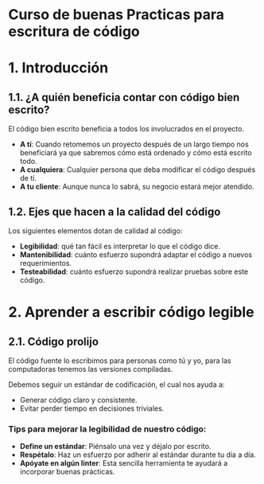 # Curso de buenas Practicas para escritura de código


# 1. Introducción

## 1.1. ¿A quién beneficia contar con código bien escrito?
El código bien escrito beneficia a todos los involucrados en el proyecto.

- **A tí**: Cuando retomemos un proyecto después de un largo tiempo nos beneficiará ya que sabremos cómo está ordenado y cómo está escrito todo.
- **A cualquiera**: Cualquier persona que deba modificar el código después de tí.
- **A tu cliente**: Aunque nunca lo sabrá, su negocio estará mejor atendido.

## 1.2. Ejes que hacen a la calidad del código

Los siguientes elementos dotan de calidad al código:
- **Legibilidad**: qué tan fácil es interpretar lo que el código dice.
- **Mantenibilidad**: cuánto esfuerzo supondrá adaptar el código a nuevos requerimientos.
- **Testeabilidad**: cuánto esfuerzo supondrá realizar pruebas sobre este código.

# 2. Aprender a escribir código legible

## 2.1. Código prolijo

El código fuente lo escribimos para personas como tú y yo, para las computadoras tenemos las versiones compiladas.

Debemos seguir un estándar de codificación, el cual nos ayuda a:

- Generar código claro y consistente.
- Evitar perder tiempo en decisiones triviales.
### Tips para mejorar la legibilidad de nuestro código:
- **Define un estándar**: Piénsalo una vez y déjalo por escrito.
- **Respétalo**: Haz un esfuerzo por adherir al estándar durante tu día a día.
- **Apóyate en algún linter**: Esta sencilla herramienta te ayudará a incorporar buenas prácticas.
